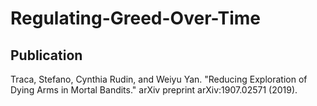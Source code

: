 # Regulating-Greed-Over-Time
## Publication
Traca, Stefano, Cynthia Rudin, and Weiyu Yan. "Reducing Exploration of Dying Arms in Mortal Bandits." arXiv preprint arXiv:1907.02571 (2019).
